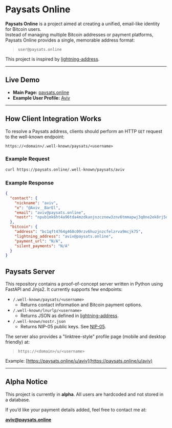 # Paysats Online

**Paysats Online** is a project aimed at creating a unified, email-like identity for Bitcoin users.  
Instead of managing multiple Bitcoin addresses or payment platforms, Paysats Online provides a single, memorable address format:

> `user@paysats.online`

This project is inspired by [lightning-address](https://github.com/andrerfneves/lightning-address).

---

## Live Demo

- **Main Page:** [paysats.online](https://paysats.online)  
- **Example User Profile:** [Aviv](https://paysats.online/u/aviv)

---

## How Client Integration Works

To resolve a Paysats address, clients should perform an HTTP `GET` request to the well-known endpoint:

```
https://<domain>/.well-known/paysats/<username>
```

### Example Request

```bash
curl https://paysats.online/.well-known/paysats/aviv
```

### Example Response

```json
{
  "contact": {
    "nickname": "aviv",
    "x": "@Aviv__BarEl",
    "email": "aviv@paysats.online",
    "nostr": "npub1mk6ht4a96tda4mzdkanjnzcznew3znv6tmmapwj3q0ne2ek8rj5q8vpf5q"
  },
  "bitcoin": {
    "address": "bc1qft4764g468c09rzv6huzjnzcfelzrva9mcjk75",
    "lightning_address": "aviv@paysats.online",
    "payment_url": "N/A",
    "silent_payments": "N/A"
  }
}
```

## Paysats Server

This repository contains a proof-of-concept server written in Python using FastAPI and Jinja2. It currently supports few endpoints:

- `/.well-known/paysats/<username>`  
  - Returns contact information and Bitcoin payment options.
- `/.well-known/lnurlp/<username>`  
  - Returns JSON as defined in [lightning-address](https://github.com/andrerfneves/lightning-address).
- `/.well-known/nostr.json`  
  - Returns NIP-05 public keys. See [NIP-05](https://github.com/nostr-protocol/nips/blob/master/05.md).

The server also provides a "linktree-style" profile page (mobile and desktop friendly) at:

> `https://<domain>/u/<username>`  

Example: [https://paysats.online/u/aviv](https://paysats.online/u/aviv)

---

## Alpha Notice

This project is currently in **alpha**. All users are hardcoded and not stored in a database.

If you’d like your payment details added, feel free to contact me at:

**aviv@paysats.online**